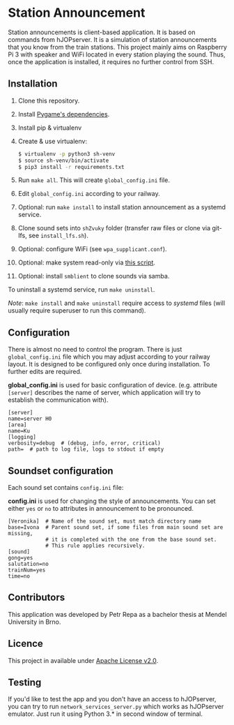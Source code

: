 # Station Announcement

Station announcements is client-based application. It is based on commands from
hJOPserver. It is a simulation of station announcements that you know from the
train stations. This project mainly aims on Raspberry Pi 3 with speaker and
WiFi located in every station playing the sound. Thus, once the application is
installed, it requires no further control from SSH.

## Installation

 1. Clone this repository.
 2. Install [Pygame's dependencies](http://www.pygame.org/wiki/CompileUbuntu).
 3. Install pip & virtualenv
 4. Create & use virtualenv:

     ```bash
     $ virtualenv -p python3 sh-venv
     $ source sh-venv/bin/activate
     $ pip3 install -r requirements.txt
     ```
 5. Run `make all`. This will create `global_config.ini` file.
 6. Edit `global_config.ini` according to your railway.
 7. Optional: run `make install` to install station announcement as a systemd
    service.
 8. Clone sound sets into `shZvuky` folder (transfer raw files or clone
    via git-lfs, see `install_lfs.sh`).
 9. Optional: configure WiFi (see `wpa_supplicant.conf`).
 10. Optional: make system read-only via
     [this script](https://gitlab.com/larsfp/rpi-readonly).
 11. Optional: install `smblient` to clone sounds via samba.

To uninstall a systemd service, run `make uninstall`.

*Note*: `make install` and `make uninstall` require access to *systemd* files
(will usually require superuser to run this command).

## Configuration

There is almost no need to control the program. There is just `global_config.ini`
file which you may adjust according to your railway layout. It is designed to
be configured only once during installation. To further edits are required.

**global_config.ini** is used for basic configuration of device. (e.g.
attribute `[server]` describes the name of server, which application will try to
establish the communication with).

```
[server]
name=server H0
[area]
name=Ku
[logging]
verbosity=debug  # (debug, info, error, critical)
path=  # path to log file, logs to stdout if empty
```

## Soundset configuration

Each sound set contains `config.ini` file:

**config.ini** is used for changing the style of announcements. You can set
either `yes` or `no` to attributes in announcement to be pronounced.

```
[Veronika]  # Name of the sound set, must match directory name
base=Ivona  # Parent sound set, if some files from main sound set are missing,
            # it is completed with the one from the base sound set.
            # This rule applies recursively.
[sound]
gong=yes
salutation=no
trainNum=yes
time=no
```

## Contributors

This application was developed by Petr Repa as a bachelor thesis at Mendel
University in Brno.

## Licence

This project in available under
[Apache License v2.0](https://www.apache.org/licenses/LICENSE-2.0).

## Testing

If you'd like to test the app and you don't have an access to hJOPserver, you
can try to run `network_services_server.py` which works as hJOPserver emulator.
Just run it using Python 3.* in second window of terminal.

